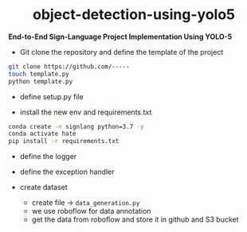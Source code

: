 <h1 align=center> object-detection-using-yolo5 </h1>

**End-to-End Sign-Language Project Implementation Using YOLO-5**

- Git clone the repository and define the template of the project
```bash
git clone https://github.com/-----
touch template.py
python template.py
```
- define setup.py file

- install the new env and requirements.txt

```bash
conda create -n signlang python=3.7 -y
conda activate hate
pip install -r requirements.txt
```
- define the logger

- define the exception handler

- create dataset
    - create file -> `data_generation.py`
    - we use roboflow for data annotation
    - get the data from roboflow and store it in github and S3 bucket
